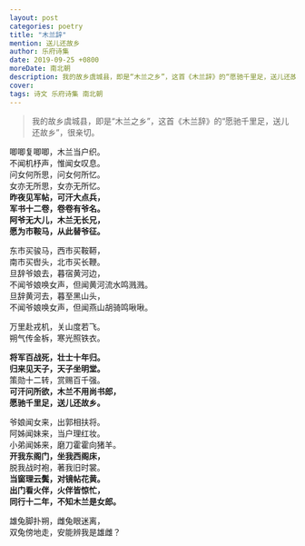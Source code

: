 ```yaml
---
layout: post
categories: poetry
title: "木兰辞"
mention: 送儿还故乡
author: 乐府诗集
date: 2019-09-25 +0800
moreDate: 南北朝
description: 我的故乡虞城县，即是“木兰之乡”，这首《木兰辞》的“愿驰千里足，送儿还故乡”，很亲切。
cover: 
tags: 诗文 乐府诗集 南北朝
---
```


> 我的故乡虞城县，即是“木兰之乡”，这首《木兰辞》的“愿驰千里足，送儿还故乡”，很亲切。

唧唧复唧唧，木兰当户织。  
不闻机杼声，惟闻女叹息。  
问女何所思，问女何所忆。  
女亦无所思，女亦无所忆。  
**昨夜见军帖，可汗大点兵，**  
**军书十二卷，卷卷有爷名。**  
**阿爷无大儿，木兰无长兄，**  
**愿为市鞍马，从此替爷征。**

东市买骏马，西市买鞍鞯，  
南市买辔头，北市买长鞭。  
旦辞爷娘去，暮宿黄河边，  
不闻爷娘唤女声，但闻黄河流水鸣溅溅。  
旦辞黄河去，暮至黑山头，  
不闻爷娘唤女声，但闻燕山胡骑鸣啾啾。

万里赴戎机，关山度若飞。  
朔气传金柝，寒光照铁衣。

**将军百战死，壮士十年归。**  
**归来见天子，天子坐明堂。**  
策勋十二转，赏赐百千强。  
**可汗问所欲，木兰不用尚书郎，**  
**愿驰千里足，送儿还故乡。**

爷娘闻女来，出郭相扶将。  
阿姊闻妹来，当户理红妆。  
小弟闻姊来，磨刀霍霍向猪羊。  
**开我东阁门，坐我西阁床，**  
脱我战时袍，著我旧时裳。  
**当窗理云鬓，对镜帖花黄。**  
**出门看火伴，火伴皆惊忙，**  
**同行十二年，不知木兰是女郎。**

雄兔脚扑朔，雌兔眼迷离，  
双兔傍地走，安能辨我是雄雌？
